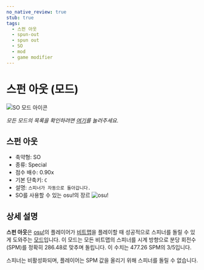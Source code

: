 ```yaml
---
no_native_review: true
stub: true
tags:
  - 스펀 아웃
  - spun-out
  - spun out
  - SO
  - mod
  - game modifier
---
```


# 스펀 아웃 (모드)

![SO 모드 아이콘](/wiki/shared/mods/SO.png "스펀 아웃(SO) 모드 아이콘")

*모든 모드의 목록을 확인하려면 [여기](/wiki/Gameplay/Game_modifier)를 눌러주세요.*

## 스펀 아웃

- 축약형: SO
- 종류: Special
- 점수 배수: 0.90x
- 기본 단축키: `C`
- 설명: `스피너가 자동으로 돌아갑니다.`
- SO를 사용할 수 있는 osu!의 장르 ![][osu!]

## 상세 설명

**스펀 아웃**은 [osu!](/wiki/Game_mode/osu!)의 플레이어가 [비트맵](/wiki/Beatmap)을 플레이할 때 성공적으로 스피너를 돌릴 수 있게 도와주는 [모드](/wiki/Gameplay/Game_modifier)입니다.
이 모드는 모든 비트맵의 스피너를 시계 방향으로 분당 회전수(SPM)를 정확히 286.48로 맞추며 돌립니다. 이 수치는 477.26 SPM의 3/5입니다.

스피너는 비활성화되며, 플레이어는 SPM 값을 올리기 위해 스피너를 돌릴 수 없습니다.

[osu!]: /wiki/shared/mode/osu.png "osu!"

